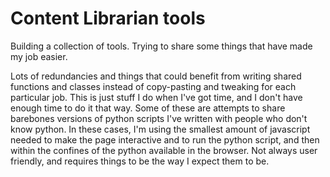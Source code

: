 # Content Librarian tools

Building a collection of tools. Trying to share some things that have made my job easier.

Lots of redundancies and things that could benefit from writing shared functions and classes instead of copy-pasting and tweaking for each particular job. This is just stuff I do when I've got time, and I don't have enough time to do it that way. Some of these are attempts to share barebones versions of python scripts I've written with people who don't know python. In these cases, I'm using the smallest amount of javascript needed to make the page interactive and to run the python script, and then within the confines of the python available in the browser. Not always user friendly, and requires things to be the way I expect them to be. 
